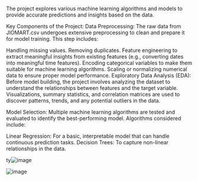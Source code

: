 The project explores various machine learning algorithms and models to provide accurate predictions and insights based on the data.

Key Components of the Project:
Data Preprocessing: The raw data from JIOMART.csv undergoes extensive preprocessing to clean and prepare it for model training. This step includes:

Handling missing values.
Removing duplicates.
Feature engineering to extract meaningful insights from existing features (e.g., converting dates into meaningful time features).
Encoding categorical variables to make them suitable for machine learning algorithms.
Scaling or normalizing numerical data to ensure proper model performance.
Exploratory Data Analysis (EDA): Before model building, the project involves analyzing the dataset to understand the relationships between features and the target variable. Visualizations, summary statistics, and correlation matrices are used to discover patterns, trends, and any potential outliers in the data.

Model Selection: Multiple machine learning algorithms are tested and evaluated to identify the best-performing model. Algorithms considered include:

Linear Regression: For a basic, interpretable model that can handle continuous prediction tasks.
Decision Trees: To capture non-linear relationships in the data.

 ty![image](https://github.com/user-attachments/assets/96dcc8c9-0d72-42c2-887d-f24a2827b7ec)

 ![image](https://github.com/user-attachments/assets/a69db050-ea14-4525-a9d0-29726edd54e8)



